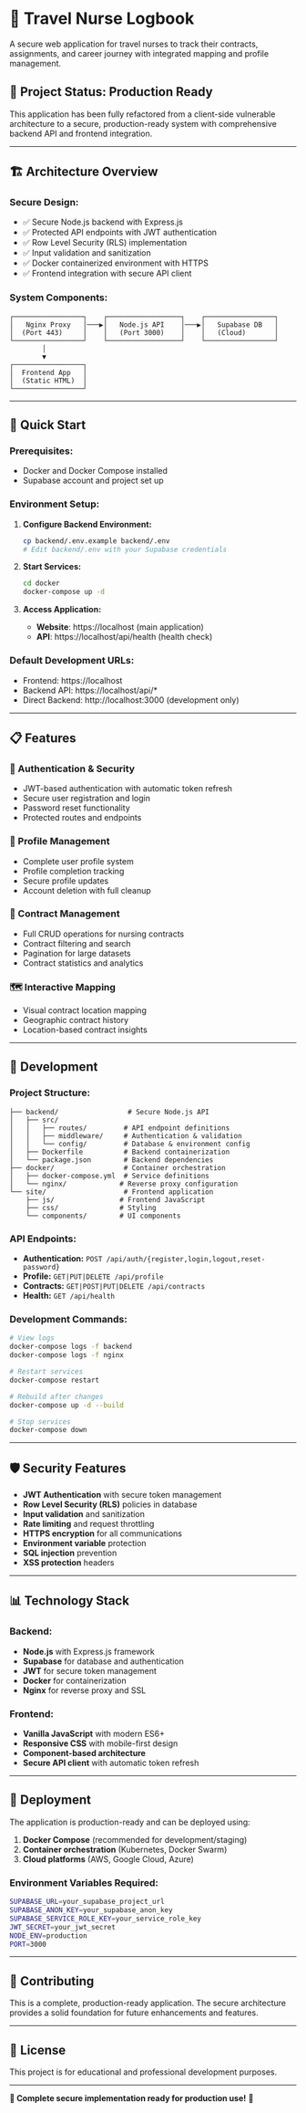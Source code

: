 # 🏥 Travel Nurse Logbook

A secure web application for travel nurses to track their contracts, assignments, and career journey with integrated mapping and profile management.

## 🎯 **Project Status: Production Ready**

This application has been fully refactored from a client-side vulnerable architecture to a secure, production-ready system with comprehensive backend API and frontend integration.

---

## 🏗️ **Architecture Overview**

### **Secure Design:**
- ✅ Secure Node.js backend with Express.js
- ✅ Protected API endpoints with JWT authentication
- ✅ Row Level Security (RLS) implementation
- ✅ Input validation and sanitization
- ✅ Docker containerized environment with HTTPS
- ✅ Frontend integration with secure API client

### **System Components:**
```
┌─────────────────┐    ┌──────────────────┐    ┌─────────────────┐
│   Nginx Proxy   │───▶│   Node.js API    │───▶│   Supabase DB   │
│  (Port 443)     │    │   (Port 3000)    │    │   (Cloud)       │
└─────────────────┘    └──────────────────┘    └─────────────────┘
        │
        ▼
┌─────────────────┐
│  Frontend App   │
│  (Static HTML)  │
└─────────────────┘
```

---

## 🚀 **Quick Start**

### **Prerequisites:**
- Docker and Docker Compose installed
- Supabase account and project set up

### **Environment Setup:**
1. **Configure Backend Environment:**
   ```bash
   cp backend/.env.example backend/.env
   # Edit backend/.env with your Supabase credentials
   ```

2. **Start Services:**
   ```bash
   cd docker
   docker-compose up -d
   ```

3. **Access Application:**
   - **Website**: https://localhost (main application)
   - **API**: https://localhost/api/health (health check)

### **Default Development URLs:**
- Frontend: https://localhost
- Backend API: https://localhost/api/*
- Direct Backend: http://localhost:3000 (development only)

---

## 📋 **Features**

### **🔐 Authentication & Security**
- JWT-based authentication with automatic token refresh
- Secure user registration and login
- Password reset functionality
- Protected routes and endpoints

### **👤 Profile Management**
- Complete user profile system
- Profile completion tracking
- Secure profile updates
- Account deletion with full cleanup

### **📝 Contract Management**
- Full CRUD operations for nursing contracts
- Contract filtering and search
- Pagination for large datasets
- Contract statistics and analytics

### **🗺️ Interactive Mapping**
- Visual contract location mapping
- Geographic contract history
- Location-based contract insights

---

## 🔧 **Development**

### **Project Structure:**
```
├── backend/                 # Secure Node.js API
│   ├── src/
│   │   ├── routes/         # API endpoint definitions
│   │   ├── middleware/     # Authentication & validation
│   │   └── config/         # Database & environment config
│   ├── Dockerfile          # Backend containerization
│   └── package.json        # Backend dependencies
├── docker/                 # Container orchestration
│   ├── docker-compose.yml  # Service definitions
│   └── nginx/             # Reverse proxy configuration
└── site/                   # Frontend application
    ├── js/                # Frontend JavaScript
    ├── css/               # Styling
    └── components/        # UI components
```

### **API Endpoints:**
- **Authentication:** `POST /api/auth/{register,login,logout,reset-password}`
- **Profile:** `GET|PUT|DELETE /api/profile`
- **Contracts:** `GET|POST|PUT|DELETE /api/contracts`
- **Health:** `GET /api/health`

### **Development Commands:**
```bash
# View logs
docker-compose logs -f backend
docker-compose logs -f nginx

# Restart services
docker-compose restart

# Rebuild after changes
docker-compose up -d --build

# Stop services
docker-compose down
```

---

## 🛡️ **Security Features**

- **JWT Authentication** with secure token management
- **Row Level Security (RLS)** policies in database
- **Input validation** and sanitization
- **Rate limiting** and request throttling
- **HTTPS encryption** for all communications
- **Environment variable** protection
- **SQL injection** prevention
- **XSS protection** headers

---

## 📊 **Technology Stack**

### **Backend:**
- **Node.js** with Express.js framework
- **Supabase** for database and authentication
- **JWT** for secure token management
- **Docker** for containerization
- **Nginx** for reverse proxy and SSL

### **Frontend:**
- **Vanilla JavaScript** with modern ES6+
- **Responsive CSS** with mobile-first design
- **Component-based architecture**
- **Secure API client** with automatic token refresh

---

## 🚀 **Deployment**

The application is production-ready and can be deployed using:

1. **Docker Compose** (recommended for development/staging)
2. **Container orchestration** (Kubernetes, Docker Swarm)
3. **Cloud platforms** (AWS, Google Cloud, Azure)

### **Environment Variables Required:**
```bash
SUPABASE_URL=your_supabase_project_url
SUPABASE_ANON_KEY=your_supabase_anon_key
SUPABASE_SERVICE_ROLE_KEY=your_service_role_key
JWT_SECRET=your_jwt_secret
NODE_ENV=production
PORT=3000
```

---

## 🤝 **Contributing**

This is a complete, production-ready application. The secure architecture provides a solid foundation for future enhancements and features.

---

## 📄 **License**

This project is for educational and professional development purposes.

---

**🎉 Complete secure implementation ready for production use!** 🚀
